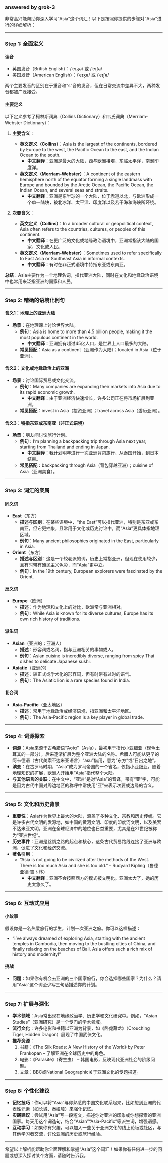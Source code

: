 ### answered by grok-3
非常高兴能帮助你深入学习“Asia”这个词汇！以下是按照你提供的步骤对“Asia”进行的详细解析：

---

### **Step 1: 全面定义**

#### **读音**
- 英国发音（British English）：/ˈeɪʒə/ 或 /ˈeɪʃə/
- 美国发音（American English）：/ˈeɪʒə/ 或 /ˈeɪʃə/
  
两个主要发音的区别在于重音和“s”音的发音，但在日常交流中差异不大，两种发音都被广泛接受。

#### **主要定义**
以下定义参考了柯林斯词典（Collins Dictionary）和韦氏词典（Merriam-Webster Dictionary）：
1. **主要含义**：
   - **英文定义（Collins）**：Asia is the largest of the continents, bordered by Europe to the west, the Pacific Ocean to the east, and the Indian Ocean to the south.
     - **中文翻译**：亚洲是最大的大陆，西与欧洲接壤，东临太平洋，南濒印度洋。
   - **英文定义（Merriam-Webster）**：A continent of the eastern hemisphere north of the equator forming a single landmass with Europe and bounded by the Arctic Ocean, the Pacific Ocean, the Indian Ocean, and several seas and straits.
     - **中文翻译**：亚洲是东半球的一个大陆，位于赤道以北，与欧洲形成一个单一陆块，被北冰洋、太平洋、印度洋以及若干海和海峡所环绕。
   
2. **次要含义**：
   - **英文定义（Collins）**：In a broader cultural or geopolitical context, Asia often refers to the countries, cultures, or peoples of this continent.
     - **中文翻译**：在更广泛的文化或地缘政治语境中，亚洲常指该大陆的国家、文化或人民。
   - **英文定义（Merriam-Webster）**：Sometimes used to refer specifically to East Asia or Southeast Asia in informal contexts.
     - **中文翻译**：有时在非正式语境中特指东亚或东南亚。

**总结**：Asia主要作为一个地理名词，指代亚洲大陆，同时在文化和地缘政治语境中也常用来泛指亚洲的国家和人民。

---

### **Step 2: 精确的语境化例句**

#### **含义1：地理上的亚洲大陆**
- **场景**：在地理课上讨论世界大陆。
  - **例句**：Asia is home to more than 4.5 billion people, making it the most populous continent in the world.
    - **中文翻译**：亚洲拥有超过45亿人口，是世界上人口最多的大陆。
  - **常见搭配**：Asia as a continent（亚洲作为大陆）；located in Asia（位于亚洲）。

#### **含义2：文化或地缘政治上的亚洲**
- **场景**：讨论国际贸易或文化交流。
  - **例句**：Many companies are expanding their markets into Asia due to its rapid economic growth.
    - **中文翻译**：由于亚洲经济快速增长，许多公司正在将市场扩展到亚洲。
  - **常见搭配**：invest in Asia（投资亚洲）；travel across Asia（游历亚洲）。

#### **含义3：特指东亚或东南亚（非正式语境）**
- **场景**：朋友间讨论旅行计划。
  - **例句**：I’m planning a backpacking trip through Asia next year, starting from Thailand and ending in Japan.
    - **中文翻译**：我计划明年进行一次亚洲背包旅行，从泰国开始，到日本结束。
  - **常见搭配**：backpacking through Asia（背包穿越亚洲）；cuisine of Asia（亚洲美食）。

---

### **Step 3: 词汇的亲属**

#### **同义词**
- **East**（东方）
  - **描述与区别**：在某些语境中，“the East”可以指代亚洲，特别是东亚或东南亚，但它更抽象，且常用于文化或历史讨论中，而“Asia”更具体指地理区域。
  - **例句**：Many ancient philosophies originated in the East, particularly in Asia.
- **Orient**（东方）
  - **描述与区别**：这是一个较老派的词，历史上常指亚洲，但现在使用较少，且有时带有殖民主义色彩，而“Asia”更中立。
  - **例句**：In the 19th century, European explorers were fascinated by the Orient.

#### **反义词**
- **Europe**（欧洲）
  - **描述**：作为地理和文化上的对比，欧洲常与亚洲相对。
  - **例句**：While Asia is known for its diverse cultures, Europe has its own rich history of traditions.

#### **派生词**
- **Asian**（亚洲的；亚洲人）
  - **描述**：形容词或名词，指与亚洲相关的事物或人。
  - **例句**：Asian cuisine is incredibly diverse, ranging from spicy Thai dishes to delicate Japanese sushi.
- **Asiatic**（亚洲的）
  - **描述**：较正式或学术化的形容词，但有时带有过时的语气。
  - **例句**：The Asiatic lion is a rare species found in India.

#### **复合词**
- **Asia-Pacific**（亚太地区）
  - **描述**：常用于地缘政治或经济语境，指亚洲和太平洋地区。
  - **例句**：The Asia-Pacific region is a key player in global trade.

---

### **Step 4: 词源探索**

- **词源**：Asia来源于古希腊语“Ἀσία”（Asía），最初用于指代小亚细亚（现今土耳其的一部分），后来逐渐扩展为整个亚洲大陆的名称。希腊人可能从更早的阿卡德语（古代美索不达米亚语言）“asu”借用，意为“东方”或“日出之地”。
- **演变**：在古罗马时期，“Asia”成为罗马帝国的一个省名，仅指小亚细亚。随着地理知识的扩展，欧洲人开始用“Asia”指代整个大陆。
- **与其他语言的关联**：在中文中，“亚洲”是对“Asia”的音译，带有“亚”字，可能是因为古代中国对周边地区的称呼中常使用“亚”来表示次要或边缘的含义。

---

### **Step 5: 文化和历史背景**

- **重要性**：Asia作为世界上最大的大陆，涵盖了多种文化、宗教和历史传统。它是许多古代文明的发源地，如中国的黄河文明、印度的印度河文明，以及美索不达米亚文明。亚洲在全球经济中的地位也日益重要，尤其是在21世纪被称为“亚洲世纪”。
- **历史事件**：亚洲是丝绸之路的起点和核心，这条古代贸易路线连接了亚洲与欧洲，促进了文化和经济交流。
- **著名引用**：
  - “Asia is not going to be civilized after the methods of the West. There is too much Asia and she is too old.” – Rudyard Kipling（鲁德亚德·吉卜林）
    - **中文翻译**：亚洲不会按照西方的模式被文明化。亚洲太大了，她的历史太悠久了。

---

### **Step 6: 互动式应用**

#### **小故事**
假设你是一名热爱旅行的学生，计划一次亚洲之旅。你可以这样描述：
- “I’ve always dreamed of exploring Asia, starting with the ancient temples in Cambodia, then moving to the bustling cities of China, and finally relaxing on the beaches of Bali. Asia offers such a rich mix of history and modernity!”

#### **挑战**
- **问题**：如果你有机会去亚洲的三个国家旅行，你会选择哪些国家？为什么？请用“Asia”这个词至少写三句话描述你的计划。

---

### **Step 7: 扩展与深化**

- **学术领域**：Asia常出现在地缘政治学、历史学和文化研究中。例如，“Asian Studies”（亚洲研究）是一个专门的学术领域。
- **流行文化**：许多电影和书籍以亚洲为背景，如《卧虎藏龙》（Crouching Tiger, Hidden Dragon）展现了中国武侠文化。
- **推荐资源**：
  1. 书籍：《The Silk Roads: A New History of the World》 by Peter Frankopan – 了解亚洲在全球历史中的角色。
  2. 电影：《Parasite》（寄生虫） – 韩国电影，反映现代亚洲社会的阶级问题。
  3. 文章：BBC或National Geographic关于亚洲文化的专题报道。

---

### **Step 8: 个性化建议**

- **记忆技巧**：你可以将“Asia”与你熟悉的中国文化联系起来，比如想到亚洲的代表性元素（如长城、泰姬陵）来强化记忆。
- **实践建议**：尝试用“Asia”写一段短文，描述你对亚洲的印象或你想探索的亚洲国家。每天用这个词造句，结合“Asian”“Asia-Pacific”等派生词，增强语感。
- **互动学习**：如果你有兴趣，可以加入一些关于亚洲文化的线上论坛或社区，与其他学习者交流，讨论亚洲的历史或旅行经验。

---

希望以上解析能帮助你全面理解和掌握“Asia”这个词汇！如果你有任何进一步的问题或想深入探讨某个方面，请随时告诉我。